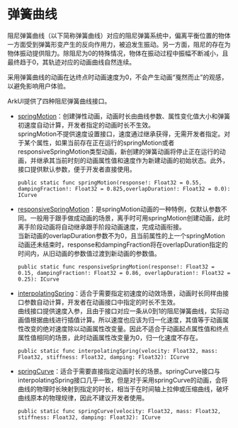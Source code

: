 # 弹簧曲线

阻尼弹簧曲线（以下简称弹簧曲线）对应的阻尼弹簧系统中，偏离平衡位置的物体一方面受到弹簧形变产生的反向作用力，被迫发生振动。另一方面，阻尼的存在为物体振动提供阻力。除阻尼为0的特殊情况，物体在振动过程中振幅不断减小，且最终趋于0，其轨迹对应的动画曲线自然连续。

采用弹簧曲线的动画在达终点时动画速度为0，不会产生动画“戛然而止”的观感，以避免影响用户体验。

ArkUI提供了四种阻尼弹簧曲线接口。

- [springMotion](../../../reference/source_zh_cn/arkui-cj/cj-apis-curves.md#static-func-springmotionfloat32-float32-float32)：创建弹性动画，动画时长由曲线参数、属性变化值大小和弹簧初速度自动计算，开发者指定的动画时长不生效。<br> springMotion不提供速度设置接口，速度通过继承获得，无需开发者指定。对于某个属性，如果当前存在正在运行的springMotion或者responsiveSpringMotion类型动画，新创建的弹簧动画将停止正在运行的动画，并继承其当前时刻的动画属性值和速度作为新建动画的初始状态。此外，接口提供默认参数，便于开发者直接使用。

    ```cangjie
    public static func springMotion(response!: Float32 = 0.55, dampingFraction!: Float32 = 0.825,overlapDuration!: Float32 = 0.0): ICurve
    ```

- [responsiveSpringMotion](../../../reference/source_zh_cn/arkui-cj/cj-apis-curves.md#static-func-responsivespringmotionfloat32-float32-float32)：是springMotion动画的一种特例，仅默认参数不同。一般用于跟手做成动画的场景，离手时可用springMotion创建动画，此时离手阶段动画将自动继承跟手阶段动画速度，完成动画衔接。<br> 当新动画的overlapDuration参数不为0，且当前属性的上一个springMotion动画还未结束时，response和dampingFraction将在overlapDuration指定的时间内，从旧动画的参数值过渡到新动画的参数值。

    ```cangjie
    public static func responsiveSpringMotion(response!: Float32 = 0.15, dampingFraction!: Float32 = 0.86, overlapDuration!: Float32 = 0.25): ICurve
    ```

- [interpolatingSpring](../../../reference/source_zh_cn/arkui-cj/cj-apis-curves.md#static-func-interpolatingspringfloat32-float32-float32-float32)：适合于需要指定初速度的动效场景，动画时长同样由接口参数自动计算，开发者在动画接口中指定的时长不生效。<br> 曲线接口提供速度入参，且由于接口对应一条从0到1的阻尼弹簧曲线，实际动画值根据曲线进行插值计算。所以速度也应该为归一化速度，其值等于动画属性改变的绝对速度除以动画属性改变量。因此不适合于动画起点属性值和终点属性值相同的场景，此时动画属性改变量为0，归一化速度不存在。

    ```cangjie
    public static func interpolatingSpring(velocity: Float32, mass: Float32, stiffness: Float32, damping: Float32): ICurve
    ```

- [springCurve](../../../reference/source_zh_cn/arkui-cj/cj-apis-curves.md#static-func-springcurvefloat32-float32-float32-float32)：适合于需要直接指定动画时长的场景。springCurve接口与interpolatingSpring接口几乎一致，但是对于采用springCurve的动画，会将曲线的物理时长映射到指定的时长，相当于在时间轴上拉伸或压缩曲线，破坏曲线原本的物理规律，因此不建议开发者使用。

    ```cangjie
    public static func springCurve(velocity: Float32, mass: Float32, stiffness: Float32, damping: Float32): ICurve
    ```
